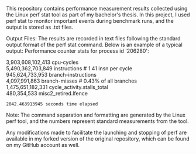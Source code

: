 This repository contains performance measurement results collected using the Linux perf stat tool as part of my bachelor's thesis.
In this project, I used perf stat to monitor important events during benchmark runs, and the output is stored as .txt files.

Output Files:
The results are recorded in text files following the standard output format of the perf stat command. Below is an example of a typical output:
Performance counter stats for process id '206280':

 3,903,608,102,413      cpu-cycles                                                         
 5,490,362,703,849      instructions                     #    1.41  insn per cycle         
   945,624,733,953      branch-instructions                                                
     4,097,991,863      branch-misses                    #    0.43% of all branches        
 1,475,651,182,331      cycle_activity.stalls_total                                        
       480,354,533      misc2_retired.lfence                                               

    2042.463913945 seconds time elapsed

Note: The command separation and formatting are generated by the Linux perf tool, and the numbers represent standard measurements from the tool. 

Any modifications made to facilitate the launching and stopping of perf are available in my forked version of the original repository, which can be found on my GitHub account as well. 
